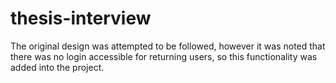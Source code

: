 # thesis-interview


The original design was attempted to be followed, however it was noted that there was no login accessible for returning users, so this functionality was added into the project.